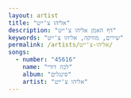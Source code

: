 ```yaml
---
layout: artist
title: "אליהו צ'ייט"
description: "דף האמן אליהו צ'ייט"
keywords: "שירים, מוזיקה, אליהו צ'ייט"
permalink: /artists/אליהו-צ'ייט/
songs:
  - number: "45616"
    name: "לכה דודי"
    album: "סינגלים"
    artist: "אליהו צ'ייט"
---
```

